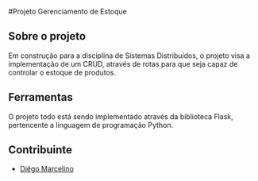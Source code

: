 #Projeto Gerenciamento de Estoque

## Sobre o projeto
Em construção para a disciplina de Sistemas Distribuídos, o projeto visa a implementação de um CRUD, através de rotas para que seja capaz de controlar o estoque de produtos.

## Ferramentas
O projeto todo está sendo implementado através da biblioteca Flask, pertencente a linguagem de programação Python.

## Contribuinte
- [Diêgo Marcelino](https://github.com/marcelinodiego)



